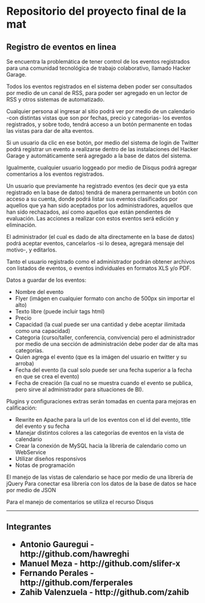 <h1>Repositorio del proyecto final de la mat
<h2>Registro de eventos en linea</h2>

<p>Se encuentra la problemática de tener control de los eventos registrados para una comunidad tecnológica de trabajo colaborativo, llamado Hacker Garage.</p>

<p>Todos los eventos registrados en el sistema deben poder ser consultados por medio de un canal de RSS, para poder ser agregado en un lector de RSS y otros sistemas de automatizado.</p>

<p>Cualquier persona al ingresar al sitio podrá ver por medio de un calendario -con distintas vistas que son por fechas, precio y categorias- los eventos registrados, y sobre todo, tendrá acceso a un botón permanente en todas las vistas para dar de alta eventos.</p>

<p>Si un usuario da clic en ese botón, por medio del sistema de login de Twitter podrá registrar un evento a realizarse dentro de las instalaciones del Hacker Garage y automáticamente será agregado a la base de datos del sistema.</p>

<p>Igualmente, cualquier usuario loggeado por medio de Disqus podrá agregar comentarios a los eventos registrados.</p>

<p>Un usuario que previamente ha registrado eventos (es decir que ya esta registrado en la base de datos) tendrá de manera permanente un botón con acceso a su cuenta, donde podrá listar sus eventos clasificados por aquellos que ya han sido aceptados por los administradores, aquellos que han sido rechazados, así como aquellos que están pendientes de evaluación. Las acciones a realizar con estos eventos será edición y eliminación.</p>

<p>El administrador (el cual es dado de alta directamente en la base de datos) podrá aceptar eventos, cancelarlos -si lo desea, agregará mensaje del motivo-, y editarlos.</p>

<p>Tanto el usuario registrado como el administrador podrán obtener archivos con listados de eventos, o eventos individuales en formatos XLS y/o PDF.</p>

<p>Datos a guardar de los eventos:<p>

<ul>
<li>Nombre del evento</li>
<li>Flyer (imágen en cualquier formato con ancho de 500px sin importar el alto)</li>
<li>Texto libre (puede incluir tags html)</li>
<li>Precio</li>
<li>Capacidad (la cual puede ser una cantidad y debe aceptar ilimitada como una capacidad)</li>
<li>Categoria (curso/taller, conferencia, convivencia) pero el administrador por medio de una sección de administración debe poder dar de alta mas categorías.</li>
<li>Quien agrega el evento (que es la imágen del usuario en twitter y su arroba)</li>
<li>Fecha del evento (la cual solo puede ser una fecha superior a la fecha en que se crea el evento)</li>
<li>Fecha de creación (la cual no se muestra cuando el evento se publica, pero sirve al administrador para situaciones de BI).</li>
</ul>
<p>Plugins y configuraciones extras serán tomadas en cuenta para mejoras en calificación:</p>

<ul>
<li>Rewrite en Apache para la url de los eventos con el id del evento, title del evento y su fecha</li>
<li>Manejar distintos colores a las categorías de eventos en la vista de calendario</li>
<li>Crear la conexión de MySQL hacia la librería de calendario como un WebService</li>
<li>Utilizar diseños responsivos</li>
<li>Notas de programación</li>
</ul>

<p>El manejo de las vistas de calendario se hace por medio de una librería de jQuery
Para conectar esa librería con los datos de la base de datos se hace por medio de JSON</p>
<p>Para el manejo de comentarios se utiliza el recurso Disqus</p>

<hr/>
<h2>Integrantes<//h2>
<ul>
  <li>Antonio Gauregui - http://github.com/hawreghi</li>
	<li>Manuel Meza - http://github.com/slifer-x</li>
	<li>Fernando Perales - http://github.com/ferperales</li>
	<li>Zahib Valenzuela - http://github.com/zahib</li>
</ul>